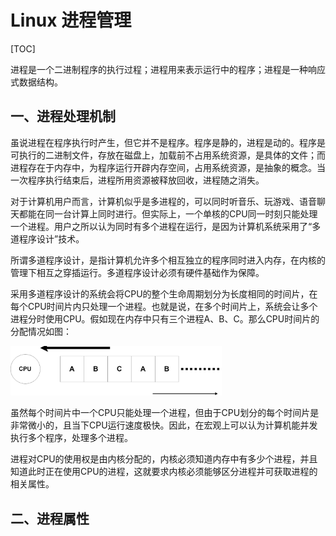 # Linux 进程管理

[TOC]

进程是一个二进制程序的执行过程；进程用来表示运行中的程序；进程是一种响应式数据结构。



## 一、进程处理机制

​	虽说进程在程序执行时产生，但它并不是程序。程序是静的，进程是动的。程序是可执行的二进制文件，存放在磁盘上，加载前不占用系统资源，是具体的文件；而进程存在于内存中，为程序运行开辟内存空间，占用系统资源，是抽象的概念。当一次程序执行结束后，进程所用资源被释放回收，进程随之消失。

​	对于计算机用户而言，计算机似乎是多进程的，可以同时听音乐、玩游戏、语音聊天都能在同一台计算上同时进行。但实际上，一个单核的CPU同一时刻只能处理一个进程。用户之所以认为同时有多个进程在运行，是因为计算机系统采用了“多道程序设计”技术。

​	所谓多道程序设计，是指计算机允许多个相互独立的程序同时进入内存，在内核的管理下相互之穿插运行。多道程序设计必须有硬件基础作为保障。

采用多道程序设计的系统会将CPU的整个生命周期划分为长度相同的时间片，在每个CPU时间片内只处理一个进程。也就是说，在多个时间片上，系统会让多个进程分时使用CPU。假如现在内存中只有三个进程A、B、C。那么CPU时间片的分配情况如图：

<img src="https://github.com/terminator-128/FairLand.github.io/raw/master/pictures/MutiProcess_CPU.png" style="width:67%;" />

​	虽然每个时间片中一个CPU只能处理一个进程，但由于CPU划分的每个时间片是非常微小的，且当下CPU运行速度极快。因此，在宏观上可以认为计算机能并发执行多个程序，处理多个进程。

​	进程对CPU的使用权是由内核分配的，内核必须知道内存中有多少个进程，并且知道此时正在使用CPU的进程，这就要求内核必须能够区分进程并可获取进程的相关属性。

## 二、进程属性

